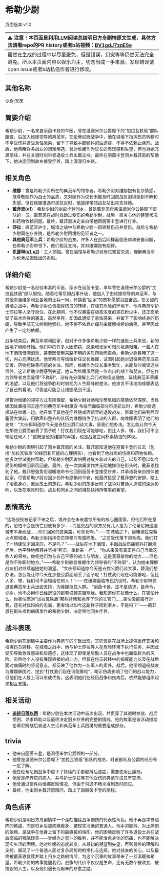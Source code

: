 # 希勒少尉
页面版本:v1.0
 

| :warning: 注意！本页面是利用LLM阅读总结明日方舟剧情原文生成，具体方法请看repo的PR history或者b站视频：[BV1gdJ7zqESe](https://www.bilibili.com/video/BV1gdJ7zqESe/)         |
|:----------------------------|
| 虽然在生成的过程中以尽量避免，但是错误，幻觉等等仍然无法完全避免。所以本页面内容以娱乐为主，切勿当成一手来源。发现错误请open issue或者b站私信作者进行修改。|



## 其他名称
少尉;军医
## 简要介绍
希勒少尉，一名来自丽茵卡登的军医，曾在温德米尔公爵麾下的“加拉瓦铁盾”部队服役，后加入维娜领导的典范军。在伦蒂尼姆战争中，他在城墙下指挥伤员转移时不幸受伤并遭受急性感染，留下了导致手部颤抖的后遗症，不得不依赖止痛剂。战后，他目睹许多战友的艰难境遇，曾对维娜作为议长的表现感到失望，但也对她充满信任，并在关键时刻带领退役士兵出面支持。最终在丽茵卡登同乡戴菲恩的帮助下，他决定回到故乡接受疗养，踏上漫漫归乡路。
## 相关角色
-   **维娜**：曾是希勒少尉所在的典范军的领导者。希勒少尉对维娜抱有复杂情感，既尊敬她作为战士的品质，又对她作为议长未能及时回应战友困境感到不解和失望。但在维娜遭遇市民抗议时，他选择带领战友站出来支持她。
-   **戴菲恩([v1](char_4110_delphn.md))**：希勒少尉的丽茵卡登同乡，曾是戴菲恩母亲温德米尔公爵麾下部队的一员。戴菲恩在战时救助过受伤的希勒少尉，战后一直关心他的健康状况和药物依赖问题。最终，戴菲恩决定亲自带他回丽茵卡登进行疗养。
-   **莎拉**：典范军护士，城墙之战中与希勒少尉一同转移伤员并受伤。战后与希勒少尉同在疗养院，是希勒少尉困境的见证者之一。
-   **其他典范军士兵**：希勒少尉的战友。许多人在战后同样面临伤病和安置问题，在希勒少尉带领下，他们相互支持，并对维娜抱有期待。
-   **凯瑟琳([v1](char_4162_cathy.md),[v2](../char_v3/char_4162_cathy.md))**：工人领袖。曾在酒馆与希勒少尉有过短暂交流，理解典范军为伦蒂尼姆做出的贡献。
## 详细介绍
希勒少尉是一名经验丰富的军医，家乡在丽茵卡登，早年曾在温德米尔公爵的“加拉瓦铁盾”部队服役。随着伦蒂尼姆战事升级，他加入了由维娜领导的典范军，与其他来自维多利亚各地的士兵一同，怀揣着“回家”的质朴愿望浴血奋战。在关键的城墙之战中，希勒少尉负责指挥伤员的转移，在极其危险的环境下，他与典范军护士莎拉等人坚守岗位。在此期间，他不仅暴露在极高浓度的源石粉尘中，还正面承受了巫术炸弹的袭击，虽然幸存，却因此遭受了急性感染，并留下了影响终身的伤痛，导致手部无法控制地颤抖。他不得不依靠止痛剂来缓解持续的病痛，甚至因此产生了一定的依赖。

战争结束后，典范军顺利回家，但对于许多像希勒少尉一样的退役士兵来说，新的困境才刚刚开始。他们中的许多人因伤病、感染和无家可归而境遇艰难，一些人在地下酒馆借酒消愁，甚至因使用来路不明的劣质药物而丧命。希勒少尉目睹了这一切，内心充满忧虑。他曾两次写信给新任议长维娜，试图引起她对退役典范军成员安置、药物短缺等问题的关注。然而，维娜作为议长事务繁忙，未能及时阅读这些信件。这让希勒少尉感到失望，他认为维娜虽然是一位杰出的战士和朋友，但在作为领导者方面显得“不称职”，没有充分理解士兵们对继续追随她、延续典范军荣耀的渴望，以及他们将战争胜利时刻视为人生巅峰的想法。他直言不讳地向维娜表达了自己的看法，尽管这可能会让维娜感到不适。

尽管对维娜的领导方式有所保留，希勒少尉对她和伦蒂尼姆的感情依然深厚。当维娜因处置擅闯王座厅的典范军中尉黛安·韦伯而面临部分市民抗议时，希勒少尉选择站在维娜一边。他召集了其他在疗养院或酒馆里的退役战友，带着他们来到西涅塞德大堂前，用歌声和整齐的队伍为维娜挡住了抗议的人群，向维娜表明了他们的支持：“大伙都知道你今天是去找公爵们谈大事，替我们想办法。怎么能让你今天在那些公爵面前丢了面子呢！打仗我们现在可能够呛，但比人多，嘿，我们可不会输给任何人！”这既是他对维娜的声援，也是战友之间朴素情谊的体现。

希勒少尉的困境引起了同乡戴菲恩的关注。戴菲恩知道他在丽茵卡登的过去（包括“加拉瓦铁盾”的经历和可能的心理阴影），也看到了他战后的伤痛和药物依赖。她多次尝试提供帮助，但希勒少尉因害怕面对故乡和过去的自己，以及不愿以如今受伤的模样回家而回避。最终，在一次病痛发作并无助地摔倒在街头时，戴菲恩找到了他。戴菲恩强势但温暖地命令他回到丽茵卡登接受疗养，并承诺将亲自陪伴他回家。尽管希勒少尉对回乡仍怀有恐惧和不安，他最终接受了戴菲恩的安排，踏上了治愈身心、重返故土的旅程。希勒少尉的故事反映了战争对普通人造成的深远影响，以及在艰难时刻，战友和同乡之间的相互扶持所带来的希望。
## 剧情高光
“这场战役被记录下来之后，或许会在未来震惊所有的核心圈国家。但他们所在意的，恐怕不会是伤亡到底有多少......而是交战的双方又有几人是为了伦蒂尼姆这座城市本身而战......你们回家的这条路，可真长啊。”——在城墙之下，目睹德拉克紫火点燃城墙，希勒少尉指挥伤员转移时有感而发。
“之前受伤落下的毛病。我们打了一场硬仗才回来的，不是吗？”——战后在地下酒馆，手因战后伤痛颤抖打翻酒杯后，他平静地解释并坚持“照旧，重新来一杯”。
“你从来没有真正将自己当做这些人的领袖，你视他们为与自己平等的战士与朋友，这是我尊敬你的地方......但也是你不称职的地方。”——希勒少尉直言维娜作为领导者的“不称职”，认为她未理解战友们对继续追随她的渴望。
“大伙都知道你今天是去找公爵们谈大事，替我们想办法。怎么能让你今天在那些公爵面前丢了面子呢！打仗我们现在可能够呛，但比人多，嘿，我们可不会输给任何人！”——在维娜面临市民抗议时，希勒少尉带领退役典范军士兵出面支持，为维娜挡住人群。
“丽茵卡登。这不是请求，是命令，少尉。也不必用你已经退役的那套说辞来搪塞我。我知道你在犹豫什么，在害怕什么。你害怕面对“加拉瓦铁盾”那些背叛和抛弃了你的长官们......害怕没能履行对我，还有对我妈妈的忠诚，更害怕以如今这副样子回到家乡，不是吗？”——戴菲恩在街头找到病痛发作的希勒少尉，决定带他回乡疗养。
## 战斗表现
希勒少尉在剧情中主要作为典范军的军医出现，其职责是在战场上提供医疗支援和指挥伤员转移。在城墙之战中，他与护士莎拉等人在危险环境下执行任务，并因此受伤导致急性感染和后遗症，这体现了即使是后勤人员在战争中也面临巨大的风险。虽然他个人没有展现直接的战斗力，但其在伤员转移中的指挥能力以及在战后面对病痛时的坚韧意志，都反映了他作为一名军人的素养。战后，他带领退役战友为维娜解围时，提到“打仗我们现在可能够呛”，暗示伤病影响了他们的战斗能力，但他们在人数上可以形成优势，这表明他们在经历战争和伤病后，依然能够组织起来相互支援。
## 相关活动
-   **[追迹日落以西](../stories/act37side.md)**：希勒少尉在本次活动中首次出现，并贯穿了其战时参战、战后受困、寻求帮助以及最终决定回乡疗养的完整剧情线。他的故事是该活动描绘伦蒂尼姆战后普通人生活和典范军士兵困境的重要组成部分。
## trivia
*   他来自丽茵卡登，是温德米尔公爵领的一部分。
*   他曾是温德米尔公爵麾下“加拉瓦铁盾”部队的成员，对该部队及公爵的经历有一定了解。
*   他在伦蒂尼姆战争中留下了持续的手部颤抖后遗症，需要使用止痛剂。
*   他曾是疗养院的病人，并与护士莎拉等其他受伤的典范军成员有交流。
*   他曾通过信件向维娜反映情况，但由于沟通不畅未得到及时回应。
*   最终，他由同乡戴菲恩陪同，踏上了回丽茵卡登的旅程。
## 角色点评
希勒少尉是明日方舟剧情中一个深刻描绘战争创伤的代表性角色。他不再是冲锋陷阵的英雄，而是归乡后被病痛缠身、被现实消磨的普通人。他手的颤抖、对止痛剂的依赖，是战争在他身上留下的最直接的烙印。他的困境反映了许多退役士兵在战后面临的残酷现实——曾经为之奋斗的胜利，并不能治愈身体的伤痛，也不能解决现实生活的困境。他对维娜的态度转变，从最初的期望到失望，再到最终的理解和支持，展现了一个普通人面对复杂局势时的挣扎与选择。他对战友的关心，以及最终被戴菲恩救赎并踏上归乡之路的情节，为这个沉重的故事带来了一丝温暖和希望。希勒少尉的故事提醒我们，战争的代价不仅仅是生命，还有无数个被改变、被摧毁的人生，以及他们漫长而艰辛的疗愈之路。